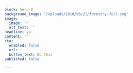 ```yaml
---
block: hero-2
background_image: "/uploads/2018/06/21/forestry-full.svg"
image:
  image: ''
  alt_text: ''
headline: yo
content: ''
cta:
  enabled: false
  url: ''
  button_text: Do this
published: false

---
```

